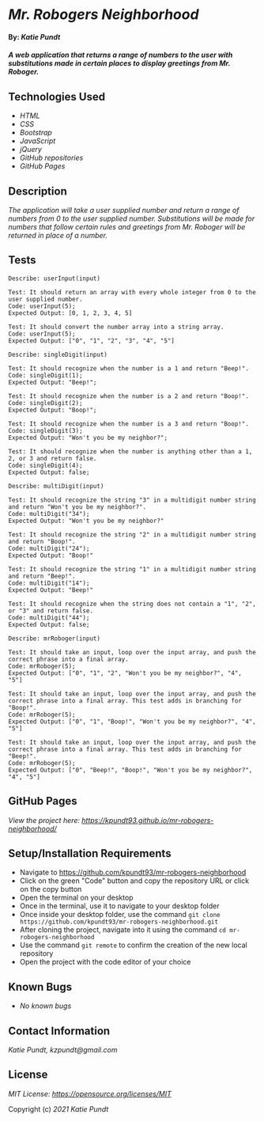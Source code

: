 # _Mr. Robogers Neighborhood_

#### By: _**Katie Pundt**_

#### _A web application that returns a range of numbers to the user with substitutions made in certain places to display greetings from Mr. Roboger._

## Technologies Used

* _HTML_
* _CSS_
* _Bootstrap_
* _JavaScript_
* _jQuery_
* _GitHub repositories_
* _GitHub Pages_

## Description

_The application will take a user supplied number and return a range of numbers from 0 to the user supplied number. Substitutions will be made for numbers that follow certain rules and greetings from Mr. Roboger will be returned in place of a number._

## Tests
```
Describe: userInput(input)

Test: It should return an array with every whole integer from 0 to the user supplied number.
Code: userInput(5);
Expected Output: [0, 1, 2, 3, 4, 5]

Test: It should convert the number array into a string array.
Code: userInput(5);
Expected Output: ["0", "1", "2", "3", "4", "5"]
```

```
Describe: singleDigit(input)

Test: It should recognize when the number is a 1 and return "Beep!".
Code: singleDigit(1);
Expected Output: "Beep!";

Test: It should recognize when the number is a 2 and return "Boop!".
Code: singleDigit(2);
Expected Output: "Boop!";

Test: It should recognize when the number is a 3 and return "Boop!".
Code: singleDigit(3);
Expected Output: "Won't you be my neighbor?";

Test: It should recognize when the number is anything other than a 1, 2, or 3 and return false.
Code: singleDigit(4);
Expected Output: false;
```

```
Describe: multiDigit(input)

Test: It should recognize the string "3" in a multidigit number string and return "Won't you be my neighbor?".
Code: multiDigit("34");
Expected Output: "Won't you be my neighbor?"

Test: It should recognize the string "2" in a multidigit number string and return "Boop!".
Code: multiDigit("24");
Expected Output: "Boop!"

Test: It should recognize the string "1" in a multidigit number string and return "Beep!".
Code: multiDigit("14");
Expected Output: "Beep!"

Test: It should recognize when the string does not contain a "1", "2", or "3" and return false.
Code: multiDigit("44");
Expected Output: false;
```

```
Describe: mrRoboger(input)

Test: It should take an input, loop over the input array, and push the correct phrase into a final array.
Code: mrRoboger(5);
Expected Output: ["0", "1", "2", "Won't you be my neighbor?", "4", "5"]

Test: It should take an input, loop over the input array, and push the correct phrase into a final array. This test adds in branching for "Boop!".
Code: mrRoboger(5);
Expected Output: ["0", "1", "Boop!", "Won't you be my neighbor?", "4", "5"]

Test: It should take an input, loop over the input array, and push the correct phrase into a final array. This test adds in branching for "Beep!".
Code: mrRoboger(5);
Expected Output: ["0", "Beep!", "Boop!", "Won't you be my neighbor?", "4", "5"]
```

## GitHub Pages
_View the project here: https://kpundt93.github.io/mr-robogers-neighborhood/_

## Setup/Installation Requirements
* Navigate to https://github.com/kpundt93/mr-robogers-neighborhood
* Click on the green "Code" button and copy the repository URL or click on the copy button
* Open the terminal on your desktop
* Once in the terminal, use it to navigate to your desktop folder
* Once inside your desktop folder, use the command `git clone https://github.com/kpundt93/mr-robogers-neighborhood.git`
* After cloning the project, navigate into it using the command `cd mr-robogers-neighborhood`
* Use the command `git remote` to confirm the creation of the new local repository
* Open the project with the code editor of your choice

## Known Bugs
* _No known bugs_

## Contact Information
_Katie Pundt, kzpundt@gmail.com_

## License
_MIT License: https://opensource.org/licenses/MIT_

Copyright (c) _2021_ _Katie Pundt_